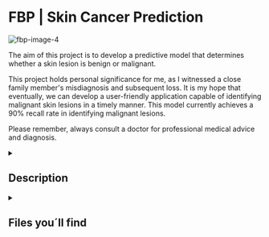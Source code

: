 


# FBP | Skin Cancer Prediction

![fbp-image-4](https://github.com/larahdm2/Final-Bootcamp-Project/assets/138598135/2479d6d0-26ff-4e13-8d14-84e686b85171)

<p>
The aim of this project is to develop a predictive model that determines whether a skin lesion is benign or malignant.
<p>
This project holds personal significance for me, as I witnessed a close family member's misdiagnosis and subsequent loss. It is my hope that eventually, we can develop a user-friendly application capable of identifying malignant skin lesions in a timely manner.
This model currently achieves a 90% recall rate in identifying malignant lesions.
<p>
Please remember, always consult a doctor for professional medical advice and diagnosis.
<p>
  
</details>

<details>
  <summary>
   <h2>Description</h2>
  </summary>
<p>
The input images are from the HAM 10000 dataset: https://dataverse.harvard.edu/dataset.xhtml?persistentId=doi:10.7910/DVN/DBW86T. Due to computer memory constraints, I divided the dataset into three subsets: one for modeling black and white images, another for modeling RGB images, and the third one for testing both.
<p>
The project requirements included web scraping, and I also incorporated insights from the World Health Organization webpage.
<p>
  

</details>

<details>
  <summary>
   <h2>Files you´ll find</h2>
  </summary>

  <p>
  The work is divided in 3 notebooks: modelling, scrapping and statistics.
  <p>
  The first notebook contains explanations regarding image processing, modeling, and conclusions. Since the image dataset is quite large, I kindly request that you download the images from the main source. During the process, I also created and saved arrays, which are also heavy, so I won't be uploading them either. However, if you wish to test the models, you can upload the attached model files.
   <p>
  This is the link to the Tableau work:
  https://public.tableau.com/shared/5WFDHTKNG?:display_count=n&:origin=viz_share_link
